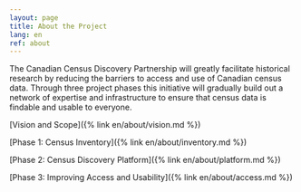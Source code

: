 ```yaml
---
layout: page
title: About the Project
lang: en
ref: about
---
```


The Canadian Census Discovery Partnership will greatly facilitate historical research by reducing the barriers to access and use of Canadian census data. Through three project phases this initiative will gradually build out a network of expertise and infrastructure to ensure that census data is findable and usable to everyone. 

[Vision and Scope]({% link en/about/vision.md %})

[Phase 1: Census Inventory]({% link en/about/inventory.md %})

[Phase 2: Census Discovery Platform]({% link en/about/platform.md %})

[Phase 3: Improving Access and Usability]({% link en/about/access.md %})
